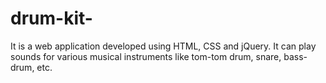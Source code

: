 # drum-kit-
It is a web application developed using HTML, CSS and jQuery. It can play sounds for various musical instruments like tom-tom drum,  snare, bass-drum, etc.
